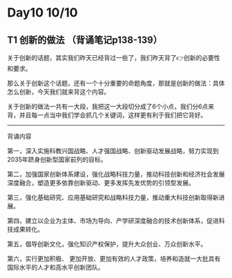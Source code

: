 # Day10 10/10

## T1 创新的做法 （背诵笔记p138-139）
关于创新的话题，其实我们昨天已经背过一些了，我们昨天背了👉创新的必要性和要求。

那么关于创新这个话题，还有一个十分重要的命题角度，那就是创新的做法：具体怎么创新，今天我们就来背这个内容。

关于创新的做法一共有一大段，我把这一大段切分成了6个小点，我们分6点来背，并且每一点当中我们学会抓几个关键词，这样更有利于我们把它背好。

---

背诵内容

第一，深入实施科教兴国战略、人才强国战略、创新驱动发展战略，努力实现到2035年跻身创新型国家前列的目标。

第二，加强国家创新体系建设，强化战略科技力量，推动科技创新和经济社会发展深度融合，塑造更多依靠创新驱动、更多发挥先发优势的引领型发展。

第三，强化基础研究、应用基础研究和战略科技力量，推动重大科技创新取得新进展。

第四，建立以企业为主体、市场为导向、产学研深度融合的技术创新体系，促进科技成果转化。

第五，倡导创新文化，强化知识产权保护，提升大众创业、万众创新水平。

第六，实行更加积极、 更加开放、更加有效的人才政策，培养和造就一大批具有国际水平的人才和高水平创新团队。
